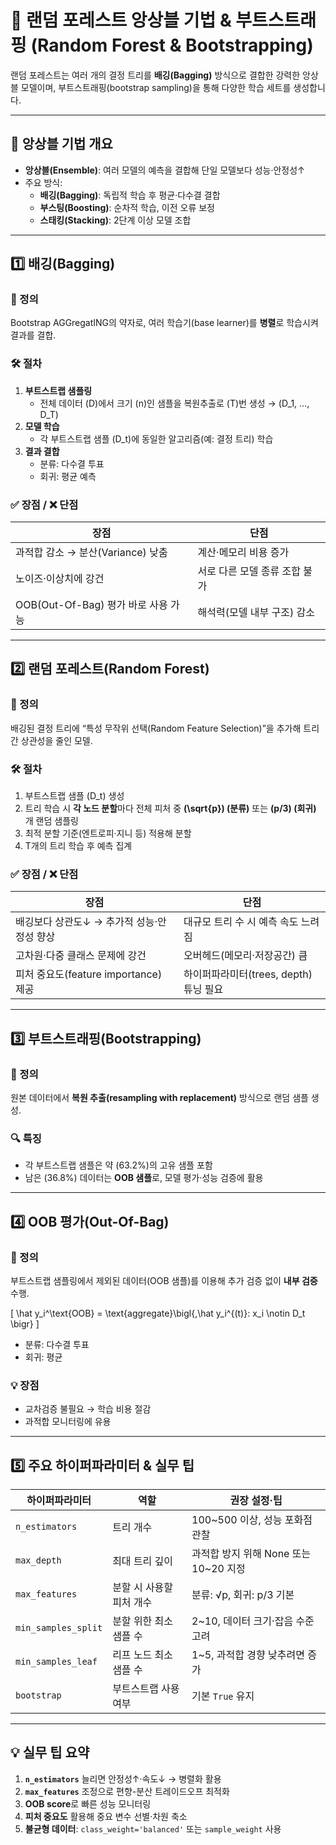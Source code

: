 # 🌲 랜덤 포레스트 앙상블 기법 & 부트스트래핑 (Random Forest & Bootstrapping)

랜덤 포레스트는 여러 개의 결정 트리를 **배깅(Bagging)** 방식으로 결합한 강력한 앙상블 모델이며, 부트스트래핑(bootstrap sampling)을 통해 다양한 학습 세트를 생성합니다.

---

## 🎯 앙상블 기법 개요

- **앙상블(Ensemble)**: 여러 모델의 예측을 결합해 단일 모델보다 성능·안정성↑  
- 주요 방식:  
  - **배깅(Bagging)**: 독립적 학습 후 평균·다수결 결합  
  - **부스팅(Boosting)**: 순차적 학습, 이전 오류 보정  
  - **스태킹(Stacking)**: 2단계 이상 모델 조합  

---

## 1️⃣ 배깅(Bagging)

### 📌 정의  
Bootstrap AGGregatING의 약자로, 여러 학습기(base learner)를 **병렬**로 학습시켜 결과를 결합.

### 🛠️ 절차

1. **부트스트랩 샘플링**  
   - 전체 데이터 \(D\)에서 크기 \(n\)인 샘플을 복원추출로 \(T\)번 생성 → \(D_1, …, D_T\)  
2. **모델 학습**  
   - 각 부트스트랩 샘플 \(D_t\)에 동일한 알고리즘(예: 결정 트리) 학습  
3. **결과 결합**  
   - 분류: 다수결 투표  
   - 회귀: 평균 예측

### ✅ 장점 / ❌ 단점

| 장점                                         | 단점                                 |
|----------------------------------------------|--------------------------------------|
| 과적합 감소 → 분산(Variance) 낮춤            | 계산·메모리 비용 증가                |
| 노이즈·이상치에 강건                         | 서로 다른 모델 종류 조합 불가        |
| OOB(Out-Of-Bag) 평가 바로 사용 가능          | 해석력(모델 내부 구조) 감소         |

---

## 2️⃣ 랜덤 포레스트(Random Forest)

### 📌 정의  
배깅된 결정 트리에 “특성 무작위 선택(Random Feature Selection)”을 추가해 트리 간 상관성을 줄인 모델.

### 🛠️ 절차

1. 부트스트랩 샘플 \(D_t\) 생성  
2. 트리 학습 시 **각 노드 분할**마다 전체 피처 중 **\(\sqrt{p}\) (분류)** 또는 **\(p/3\) (회귀)** 개 랜덤 샘플링  
3. 최적 분할 기준(엔트로피·지니 등) 적용해 분할  
4. T개의 트리 학습 후 예측 집계

### ✅ 장점 / ❌ 단점

| 장점                                               | 단점                                    |
|----------------------------------------------------|-----------------------------------------|
| 배깅보다 상관도↓ → 추가적 성능·안정성 향상          | 대규모 트리 수 시 예측 속도 느려짐      |
| 고차원·다중 클래스 문제에 강건                     | 오버헤드(메모리·저장공간) 큼            |
| 피처 중요도(feature importance) 제공               | 하이퍼파라미터(trees, depth) 튜닝 필요 |

---

## 3️⃣ 부트스트래핑(Bootstrapping)

### 📌 정의  
원본 데이터에서 **복원 추출(resampling with replacement)** 방식으로 랜덤 샘플 생성.

### 🔍 특징

- 각 부트스트랩 샘플은 약 \(63.2\%\)의 고유 샘플 포함  
- 남은 \(36.8\%\) 데이터는 **OOB 샘플**로, 모델 평가·성능 검증에 활용

---

## 4️⃣ OOB 평가(Out-Of-Bag)

### 📌 정의  
부트스트랩 샘플링에서 제외된 데이터(OOB 샘플)를 이용해 추가 검증 없이 **내부 검증** 수행.

\[
\hat y_i^\text{OOB} = \text{aggregate}\bigl\{\,\hat y_i^{(t)}: x_i \notin D_t \bigr\}
\]

- 분류: 다수결 투표  
- 회귀: 평균  

### 💡 장점  
- 교차검증 불필요 → 학습 비용 절감  
- 과적합 모니터링에 유용

---

## 5️⃣ 주요 하이퍼파라미터 & 실무 팁

| 하이퍼파라미터        | 역할                                       | 권장 설정·팁                            |
|-----------------------|--------------------------------------------|----------------------------------------|
| `n_estimators`        | 트리 개수                                   | 100~500 이상, 성능 포화점 관찰         |
| `max_depth`           | 최대 트리 깊이                              | 과적합 방지 위해  None 또는 10~20 지정 |
| `max_features`        | 분할 시 사용할 피처 개수                    | 분류: √p, 회귀: p/3 기본               |
| `min_samples_split`   | 분할 위한 최소 샘플 수                      | 2~10, 데이터 크기·잡음 수준 고려       |
| `min_samples_leaf`    | 리프 노드 최소 샘플 수                      | 1~5, 과적합 경향 낮추려면 증가         |
| `bootstrap`           | 부트스트랩 사용 여부                        | 기본 `True` 유지                       |

---

## 💡 실무 팁 요약

1. **`n_estimators`** 늘리면 안정성↑·속도↓ → 병렬화 활용  
2. **`max_features`** 조정으로 편향-분산 트레이드오프 최적화  
3. **OOB score**로 빠른 성능 모니터링  
4. **피처 중요도** 활용해 중요 변수 선별·차원 축소  
5. **불균형 데이터**: `class_weight='balanced'` 또는 `sample_weight` 사용  
